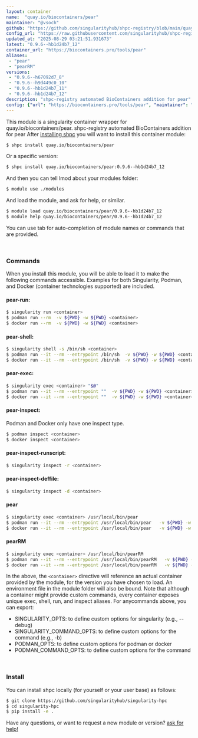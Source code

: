 ```yaml
---
layout: container
name:  "quay.io/biocontainers/pear"
maintainer: "@vsoch"
github: "https://github.com/singularityhub/shpc-registry/blob/main/quay.io/biocontainers/pear/container.yaml"
config_url: "https://raw.githubusercontent.com/singularityhub/shpc-registry/main/quay.io/biocontainers/pear/container.yaml"
updated_at: "2025-08-29 03:21:51.931673"
latest: "0.9.6--hb1d24b7_12"
container_url: "https://biocontainers.pro/tools/pear"
aliases:
 - "pear"
 - "pearRM"
versions:
 - "0.9.6--h67092d7_8"
 - "0.9.6--h9d449c0_10"
 - "0.9.6--hb1d24b7_11"
 - "0.9.6--hb1d24b7_12"
description: "shpc-registry automated BioContainers addition for pear"
config: {"url": "https://biocontainers.pro/tools/pear", "maintainer": "@vsoch", "description": "shpc-registry automated BioContainers addition for pear", "latest": {"0.9.6--hb1d24b7_12": "sha256:81b904e49eb924119240082139f35af2c7775b1893ae269ee8babdb5a97a4b65"}, "tags": {"0.9.6--h67092d7_8": "sha256:a7f529795c2d8d94f4c197fbdb62452299536ed03978200cd995b32c7315ac5e", "0.9.6--h9d449c0_10": "sha256:e12f7c93da40fbd416491489e5ff86dae979ccfc7530f9a4573c46725bc90f34", "0.9.6--hb1d24b7_11": "sha256:24bde857bc925bc14190960224a69f2be2d13e8e92ccfe1ffc809580209d2219", "0.9.6--hb1d24b7_12": "sha256:81b904e49eb924119240082139f35af2c7775b1893ae269ee8babdb5a97a4b65"}, "docker": "quay.io/biocontainers/pear", "aliases": {"pear": "/usr/local/bin/pear", "pearRM": "/usr/local/bin/pearRM"}}
---
```


This module is a singularity container wrapper for quay.io/biocontainers/pear.
shpc-registry automated BioContainers addition for pear
After [installing shpc](#install) you will want to install this container module:


```bash
$ shpc install quay.io/biocontainers/pear
```

Or a specific version:

```bash
$ shpc install quay.io/biocontainers/pear:0.9.6--hb1d24b7_12
```

And then you can tell lmod about your modules folder:

```bash
$ module use ./modules
```

And load the module, and ask for help, or similar.

```bash
$ module load quay.io/biocontainers/pear/0.9.6--hb1d24b7_12
$ module help quay.io/biocontainers/pear/0.9.6--hb1d24b7_12
```

You can use tab for auto-completion of module names or commands that are provided.

<br>

### Commands

When you install this module, you will be able to load it to make the following commands accessible.
Examples for both Singularity, Podman, and Docker (container technologies supported) are included.

#### pear-run:

```bash
$ singularity run <container>
$ podman run --rm  -v ${PWD} -w ${PWD} <container>
$ docker run --rm  -v ${PWD} -w ${PWD} <container>
```

#### pear-shell:

```bash
$ singularity shell -s /bin/sh <container>
$ podman run --it --rm --entrypoint /bin/sh  -v ${PWD} -w ${PWD} <container>
$ docker run --it --rm --entrypoint /bin/sh  -v ${PWD} -w ${PWD} <container>
```

#### pear-exec:

```bash
$ singularity exec <container> "$@"
$ podman run --it --rm --entrypoint ""  -v ${PWD} -w ${PWD} <container> "$@"
$ docker run --it --rm --entrypoint ""  -v ${PWD} -w ${PWD} <container> "$@"
```

#### pear-inspect:

Podman and Docker only have one inspect type.

```bash
$ podman inspect <container>
$ docker inspect <container>
```

#### pear-inspect-runscript:

```bash
$ singularity inspect -r <container>
```

#### pear-inspect-deffile:

```bash
$ singularity inspect -d <container>
```


#### pear

```bash
$ singularity exec <container> /usr/local/bin/pear
$ podman run --it --rm --entrypoint /usr/local/bin/pear   -v ${PWD} -w ${PWD} <container> -c " $@"
$ docker run --it --rm --entrypoint /usr/local/bin/pear   -v ${PWD} -w ${PWD} <container> -c " $@"
```


#### pearRM

```bash
$ singularity exec <container> /usr/local/bin/pearRM
$ podman run --it --rm --entrypoint /usr/local/bin/pearRM   -v ${PWD} -w ${PWD} <container> -c " $@"
$ docker run --it --rm --entrypoint /usr/local/bin/pearRM   -v ${PWD} -w ${PWD} <container> -c " $@"
```



In the above, the `<container>` directive will reference an actual container provided
by the module, for the version you have chosen to load. An environment file in the
module folder will also be bound. Note that although a container
might provide custom commands, every container exposes unique exec, shell, run, and
inspect aliases. For anycommands above, you can export:

 - SINGULARITY_OPTS: to define custom options for singularity (e.g., --debug)
 - SINGULARITY_COMMAND_OPTS: to define custom options for the command (e.g., -b)
 - PODMAN_OPTS: to define custom options for podman or docker
 - PODMAN_COMMAND_OPTS: to define custom options for the command

<br>

### Install

You can install shpc locally (for yourself or your user base) as follows:

```bash
$ git clone https://github.com/singularityhub/singularity-hpc
$ cd singularity-hpc
$ pip install -e .
```

Have any questions, or want to request a new module or version? [ask for help!](https://github.com/singularityhub/singularity-hpc/issues)